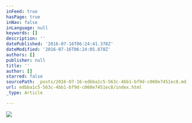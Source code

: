 ```yaml
---
inFeed: true
hasPage: true
inNav: false
inLanguage: null
keywords: []
description: ''
datePublished: '2016-07-16T06:24:41.378Z'
dateModified: '2016-07-16T06:24:05.878Z'
authors: []
publisher: null
title: ''
author: []
starred: false
sourcePath: _posts/2016-07-16-edbba1c5-563c-4bb1-bf9d-c060e7451ec8.md
url: edbba1c5-563c-4bb1-bf9d-c060e7451ec8/index.html
_type: Article

---
```

![](https://the-grid-user-content.s3-us-west-2.amazonaws.com/9c3d0d91-781f-41b1-9d15-732901aecfb9.jpg)